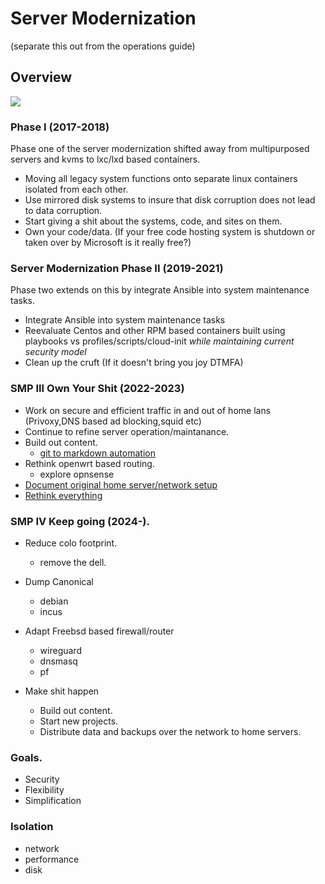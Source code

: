 # Server Modernization
 (separate this out from the operations guide)
## Overview 

![](images/ContainerShip.jpg)

### Phase I (2017-2018)

Phase one of the server modernization shifted away from multipurposed servers and kvms to lxc/lxd based containers.

* Moving all legacy system functions onto separate linux containers isolated from each other.
* Use mirrored disk systems to insure that disk corruption does not lead to data corruption.
* Start giving a shit about the systems, code, and sites on them.
* Own your code/data. (If your free code hosting system is shutdown or taken over by Microsoft is it really free?)

### Server Modernization Phase II (2019-2021)

Phase two extends on this by integrate Ansible into system maintenance tasks.

* Integrate Ansible into system maintenance tasks
* Reevaluate Centos and other RPM based containers built using playbooks vs profiles/scripts/cloud-init *while maintaining current security model*
* Clean up the cruft (If it doesn't bring you joy DTMFA)

### SMP III Own Your Shit (2022-2023)

- Work on secure and efficient traffic in and out of home lans (Privoxy,DNS based ad blocking,squid etc)
- Continue to refine server operation/maintanance.
- Build out content.
  - [git to markdown automation](bartender.digithink.com)
- Rethink openwrt based routing.
  - explore opnsense
- [Document original home server/network setup](/zeearchive/edge-server-configuration/)
- [Rethink everything](/rethinkeverything/)

### SMP IV Keep going (2024-).
- Reduce colo footprint.
  - remove the dell.
- Dump Canonical
  - debian
  - incus
- Adapt Freebsd based firewall/router
  - wireguard
  - dnsmasq
  - pf

- Make shit happen
  - Build out content.
  - Start new projects.
  - Distribute data and backups over the network to home servers.

### Goals.

* Security
* Flexibility
* Simplification

### Isolation

* network
* performance
* disk


